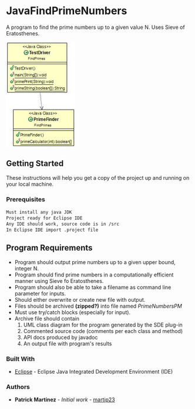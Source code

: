 # JavaFindPrimeNumbers
<!---[![Build Status](https://travis-ci.org/martip23/JavaBinarySearchTree.svg?branch=master)](https://travis-ci.org/martip23/JavaBinarySearchTree)
--->
A program to find the prime numbers up to a given value N. Uses Sieve of Eratosthenes.

![Class Diagram](/classDiagram/Class-Diagram.jpg)


## Getting Started
These instructions will help you get a copy of the project up and running on your local machine.

### Prerequisites
    Must install any java JDK
    Project ready for Eclipse IDE
    Any IDE should work, source code is in /src
    In Eclipse IDE import .project file

## Program Requirements
* Program should output prime numbers up to a given upper bound, integer N.
* Program should find prime numbers in a computationally efficient manner using Sieve fo Eratosthenes.
* Program should also be able to take a filename as command line parameter for inputs.
* Should either overwrite or create new file with output.
* Files should be archived **(zipped?)** into file named *PrimeNumbersPM*
* Must use try/catch blocks (especially for input).
* Archive file should contain
    1.	UML class diagram for the program generated by the SDE plug-in
    2.	Commented source code (comments per each class and method)
    3.	API docs produced by javadoc
    4. An output file with program's results

### Built With
* [Eclipse](https://eclipse.org/ide/) - Eclipse Java Integrated Development Environment (IDE)

### Authors
* **Patrick Martinez** - *Initial work* - [martip23](www.github.com/martip23)
